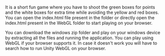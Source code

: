 It is a short fun game where you have to shoot the green boxes for points and the white boxes for extra time while avoiding the yellow and red boxes.
You can open the index.html file present in the folder or directly open the index.html present in the WebGL folder to start playing on your browser.

You can download the windows zip folder and play on your windows device by extracting all the files and running the application.
You can play using WebGL if your browser supports it.
In case it doesn't work you will have to search how to run Unity WebGL on your browser.
